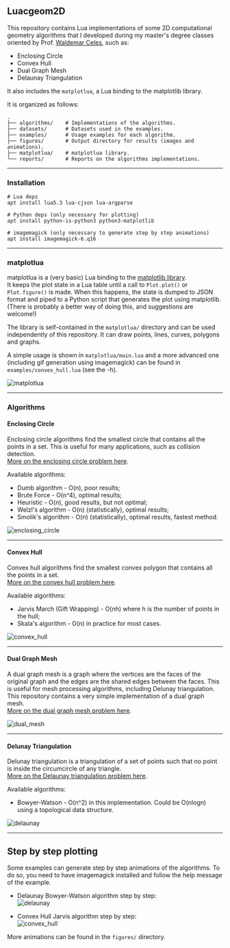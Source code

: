 ## Luacgeom2D

This repository contains Lua implementations of some 2D computational geometry algorithms that I developed during my master's degree classes oriented by Prof. [Waldemar Celes](https://web.tecgraf.puc-rio.br/~celes/), such as:  

- Enclosing Circle
- Convex Hull
- Dual Graph Mesh
- Delaunay Triangulation

It also includes the `matplotlua`, a Lua binding to the matplotlib library.  
  
It is organized as follows:  
```
.
├── algorithms/    # Implementations of the algorithms.
├── datasets/      # Datasets used in the examples.
├── examples/      # Usage examples for each algorithm.
├── figures/       # Output directory for results (images and animations).
├── matplotlua/    # matplotlua library.
└── reports/       # Reports on the algorithms implementations.
```

---
### Installation

    # Lua deps
    apt install lua5.3 lua-cjson lua-argparse
    
    # Python deps (only necessary for plotting)
    apt install python-is-python3 python3-matplotlib

    # imagemagick (only necessary to generate step by step animations)
    apt install imagemagick-6.q16  

---
### matplotlua

matplotlua is a (very basic) Lua binding to the [matplotlib library](https://matplotlib.org/).  
It keeps the plot state in a Lua table until a call to `Plot.plot()` or `Plot.figure()` is made. When this happens, the state is dumped to JSON format and piped to a Python script that generates the plot using matplotlib.  
(There is probably a better way of doing this, and suggestions are welcome!)  
  
The library is self-contained in the `matplotlua/` directory and can be used independently of this repository. It can draw points, lines, curves, polygons and graphs.  
  
A simple usage is shown in `matplotlua/main.lua` and a more advanced one (including gif generation using imagemagick) can be found in `examples/convex_hull.lua` (see the -h).  

![matplotlua](figures/matplotlua.png?raw=true "matplotlua")

---
### Algorithms

#### Enclosing Circle
Enclosing circle algorithms find the smallest circle that contains all the points in a set. This is useful for many applications, such as collision detection.  
[More on the enclosing circle problem here](reports/Enclosing_Circle.pdf).  

Available algorithms:
- Dumb algorithm - O(n), poor results;
- Brute Force - O(n^4), optimal results;
- Heuristic - O(n), good results, but not optimal;
- Welzl's algorithm - O(n) (statistically), optimal results;
- Smolik's algorithm - O(n) (statistically), optimal results, fastest method.

![enclosing_circle](figures/enclosing_circle-compare.png?raw=true "Enclosing Circle")

---
#### Convex Hull
Convex hull algorithms find the smallest convex polygon that contains all the points in a set.  
[More on the convex hull problem here](reports/Convex_Hull.pdf).  

Available algorithms:
- Jarvis March (Gift Wrapping) - O(nh) where h is the number of points in the hull;
- Skala's algorithm - O(n) in practice for most cases.

![convex_hull](figures/convex_hull-jarvis-dataset1.gif?raw=true "Convex Hull")

---
#### Dual Graph Mesh
A dual graph mesh is a graph where the vertices are the faces of the original graph and the edges are the shared edges between the faces. This is useful for mesh processing algorithms, including Delunay triangulation. This repository contains a very simple implementation of a dual graph mesh.  
[More on the dual graph mesh problem here](reports/Dual_Graph_Mesh.pdf).  

![dual_mesh](figures/dual_mesh.png?raw=true "Dual Graph Mesh")

---
#### Delunay Triangulation
Delunay triangulation is a triangulation of a set of points such that no point is inside the circumcircle of any triangle.  
[More on the Delaunay triangulation problem here](reports/Delaunay_Triangulation.pdf).  

Available algorithms:
- Bowyer-Watson - O(n^2) in this implementation. Could be O(nlogn) using a topological data structure.

![delaunay](figures/delaunay1.png?raw=true "Delaunay Triangulation")

---
## Step by step plotting

Some examples can generate step by step animations of the algorithms. To do so, you need to have imagemagick installed and follow the help message of the example.

* Delaunay Bowyer-Watson algorithm step by step:  
![delaunay](figures/delaunay1.gif?raw=true "Step by Step Delaunay Triangulation")
   
* Convex Hull Jarvis algorithm step by step:   
![convex_hull](figures/convex_hull-jarvis-random-100-points.gif?raw=true "Step by Step Convex Hull")

More animations can be found in the `figures/` directory.
